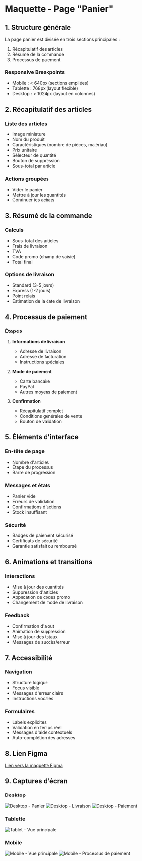# Maquette - Page "Panier"

## 1. Structure générale

La page panier est divisée en trois sections principales :
1. Récapitulatif des articles
2. Résumé de la commande
3. Processus de paiement

### Responsive Breakpoints
- Mobile : < 640px (sections empilées)
- Tablette : 768px (layout flexible)
- Desktop : > 1024px (layout en colonnes)

## 2. Récapitulatif des articles

### Liste des articles
- Image miniature
- Nom du produit
- Caractéristiques (nombre de pièces, matériau)
- Prix unitaire
- Sélecteur de quantité
- Bouton de suppression
- Sous-total par article

### Actions groupées
- Vider le panier
- Mettre à jour les quantités
- Continuer les achats

## 3. Résumé de la commande

### Calculs
- Sous-total des articles
- Frais de livraison
- TVA
- Code promo (champ de saisie)
- Total final

### Options de livraison
- Standard (3-5 jours)
- Express (1-2 jours)
- Point relais
- Estimation de la date de livraison

## 4. Processus de paiement

### Étapes
1. **Informations de livraison**
   - Adresse de livraison
   - Adresse de facturation
   - Instructions spéciales

2. **Mode de paiement**
   - Carte bancaire
   - PayPal
   - Autres moyens de paiement

3. **Confirmation**
   - Récapitulatif complet
   - Conditions générales de vente
   - Bouton de validation

## 5. Éléments d'interface

### En-tête de page
- Nombre d'articles
- Étape du processus
- Barre de progression

### Messages et états
- Panier vide
- Erreurs de validation
- Confirmations d'actions
- Stock insuffisant

### Sécurité
- Badges de paiement sécurisé
- Certificats de sécurité
- Garantie satisfait ou remboursé

## 6. Animations et transitions

### Interactions
- Mise à jour des quantités
- Suppression d'articles
- Application de codes promo
- Changement de mode de livraison

### Feedback
- Confirmation d'ajout
- Animation de suppression
- Mise à jour des totaux
- Messages de succès/erreur

## 7. Accessibilité

### Navigation
- Structure logique
- Focus visible
- Messages d'erreur clairs
- Instructions vocales

### Formulaires
- Labels explicites
- Validation en temps réel
- Messages d'aide contextuels
- Auto-complétion des adresses

## 8. Lien Figma

[Lien vers la maquette Figma](https://www.figma.com/file/...)

## 9. Captures d'écran

### Desktop
![Desktop - Panier](../assets/maquettes/panier-desktop.png)
![Desktop - Livraison](../assets/maquettes/panier-desktop-shipping.png)
![Desktop - Paiement](../assets/maquettes/panier-desktop-payment.png)

### Tablette
![Tablet - Vue principale](../assets/maquettes/panier-tablet.png)

### Mobile
![Mobile - Vue principale](../assets/maquettes/panier-mobile.png)
![Mobile - Processus de paiement](../assets/maquettes/panier-mobile-checkout.png) 
